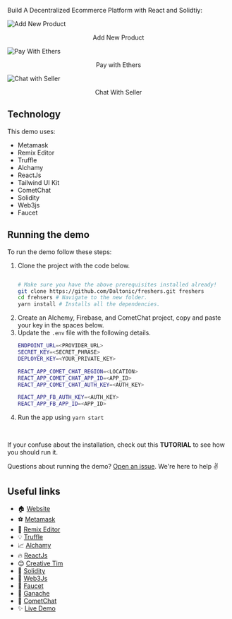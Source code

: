 
 Build A Decentralized Ecommerce Platform with React and Solidtiy:

![Add New Product](./screenshots/0.gif)
<center><figcaption>Add New Product</figcaption></center>

![Pay With Ethers](./screenshots/1.gif)
<center><figcaption>Pay with Ethers</figcaption></center>

![Chat with Seller](./screenshots/2.gif)
<center><figcaption>Chat With Seller</figcaption></center>

## Technology

This demo uses:

- Metamask
- Remix Editor
- Truffle
- Alchamy
- ReactJs
- Tailwind UI Kit
- CometChat
- Solidity
- Web3js
- Faucet

## Running the demo

To run the demo follow these steps:

1. Clone the project with the code below.
    ```sh

    # Make sure you have the above prerequisites installed already!
    git clone https://github.com/Daltonic/freshers.git freshers
    cd frehsers # Navigate to the new folder.
    yarn install # Installs all the dependencies.
    ```
2. Create an Alchemy, Firebase, and CometChat project, copy and paste your key in the spaces below.
2. Update the `.env` file with the following details.
    ```sh
    ENDPOINT_URL=<PROVIDER_URL>
    SECRET_KEY=<SECRET_PHRASE>
    DEPLOYER_KEY=<YOUR_PRIVATE_KEY>

    REACT_APP_COMET_CHAT_REGION=<LOCATION>
    REACT_APP_COMET_CHAT_APP_ID=<APP_ID>
    REACT_APP_COMET_CHAT_AUTH_KEY=<AUTH_KEY>

    REACT_APP_FB_AUTH_KEY=<AUTH_KEY>
    REACT_APP_FB_APP_ID=<APP_ID>
    ```
3. Run the app using `yarn start`
<br/>

If your confuse about the installation, check out this **TUTORIAL** to see how you should run it.

Questions about running the demo? [Open an issue](https://github.com/Daltonic/freshers/issues). We're here to help ✌️

## Useful links

- 🏠 [Website](https://daltonic.github.io/)
- ⚽ [Metamask](https://metamask.io/)
- 🚀 [Remix Editor](https://remix.ethereum.org/)
- 💡 [Truffle](https://trufflesuite.com/)
- 📈 [Alchamy](https://www.alchemy.com/)
- 🔥 [ReactJs](https://reactjs.org/)
- 😊 [Creative Tim](https://www.creative-tim.com/)
- 🐻 [Solidity](https://soliditylang.org/)
- 👀 [Web3Js](https://docs.ethers.io/v5/)
- 🎅 [Faucet](https://faucets.chain.link/rinkeby)
- 🤖 [Ganache](https://trufflesuite.com/ganache/index.html)
- 👀 [CometChat](https://www.cometchat.com/)
- ✨ [Live Demo](https://fresher-a5113.web.app/)

